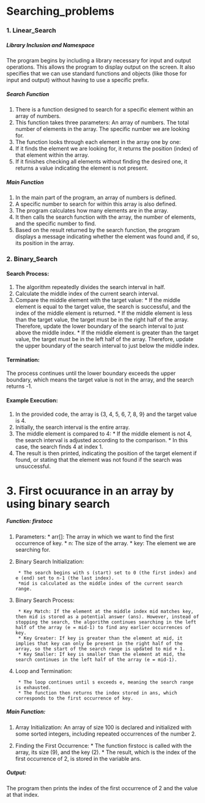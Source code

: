 # Searching_problems

### 1. Linear_Search 

##### Library Inclusion and Namespace

The program begins by including a library necessary for input and output operations. This allows the program to display output on the screen.
It also specifies that we can use standard functions and objects (like those for input and output) without having to use a specific prefix.

##### Search Function

1. There is a function designed to search for a specific element within an array of numbers.
2. This function takes three parameters:
        An array of numbers.
        The total number of elements in the array.
        The specific number we are looking for.
3. The function looks through each element in the array one by one:
4. If it finds the element we are looking for, it returns the position (index) of that element within the array.
5. If it finishes checking all elements without finding the desired one, it returns a value indicating the element is not present.

##### Main Function

1. In the main part of the program, an array of numbers is defined.
2. A specific number to search for within this array is also defined.
3. The program calculates how many elements are in the array.
4. It then calls the search function with the array, the number of elements, and the specific number to find.
5. Based on the result returned by the search function, the program displays a message indicating whether the element was found and, if so, its position in the array.

### 2. Binary_Search 
 
#### Search Process:

1. The algorithm repeatedly divides the search interval in half.
2. Calculate the middle index of the current search interval.
3. Compare the middle element with the target value:
        * If the middle element is equal to the target value, the search is successful, and the index of the middle element is returned.
        * If the middle element is less than the target value, the target must be in the right half of the array. Therefore, update the lower boundary of the search interval to just above the middle index.
        * If the middle element is greater than the target value, the target must be in the left half of the array. Therefore, update the upper boundary of the search interval to just below the middle index.

#### Termination:

The process continues until the lower boundary exceeds the upper boundary, which means the target value is not in the array, and the search returns -1.

#### Example Execution:

1. In the provided code, the array is {3, 4, 5, 6, 7, 8, 9} and the target value is 4.
2. Initially, the search interval is the entire array.
3. The middle element is compared to 4:
        * If the middle element is not 4, the search interval is adjusted according to the comparison.
        * In this case, the search finds 4 at index 1.
4. The result is then printed, indicating the position of the target element if found, or stating that the element was not found if the search was unsuccessful.

# 3. First ocuurance in an array by using binary search

##### Function: firstocc
1. Parameters: 
        * arr[]: The array in which we want to find the first occurrence of key.
        * n: The size of the array.
        * key: The element we are searching for.

2. Binary Search Initialization:

        * The search begins with s (start) set to 0 (the first index) and e (end) set to n-1 (the last index).
        *mid is calculated as the middle index of the current search range.

3. Binary Search Process:

        * Key Match: If the element at the middle index mid matches key, then mid is stored as a potential answer (ans). However, instead of stopping the search, the algorithm continues searching in the left half of the array (e = mid-1) to find any earlier occurrences of key.
        * Key Greater: If key is greater than the element at mid, it implies that key can only be present in the right half of the array, so the start of the search range is updated to mid + 1.
        * Key Smaller: If key is smaller than the element at mid, the search continues in the left half of the array (e = mid-1).

4. Loop and Termination:

        * The loop continues until s exceeds e, meaning the search range is exhausted.
        * The function then returns the index stored in ans, which corresponds to the first occurrence of key.

##### Main Function:

1. Array Initialization:
An array of size 100 is declared and initialized with some sorted integers, including repeated occurrences of the number 2.

2. Finding the First Occurrence:
        * The function firstocc is called with the array, its size (9), and the key (2).
        * The result, which is the index of the first occurrence of 2, is stored in the variable ans.

##### Output:
The program then prints the index of the first occurrence of 2 and the value at that index.